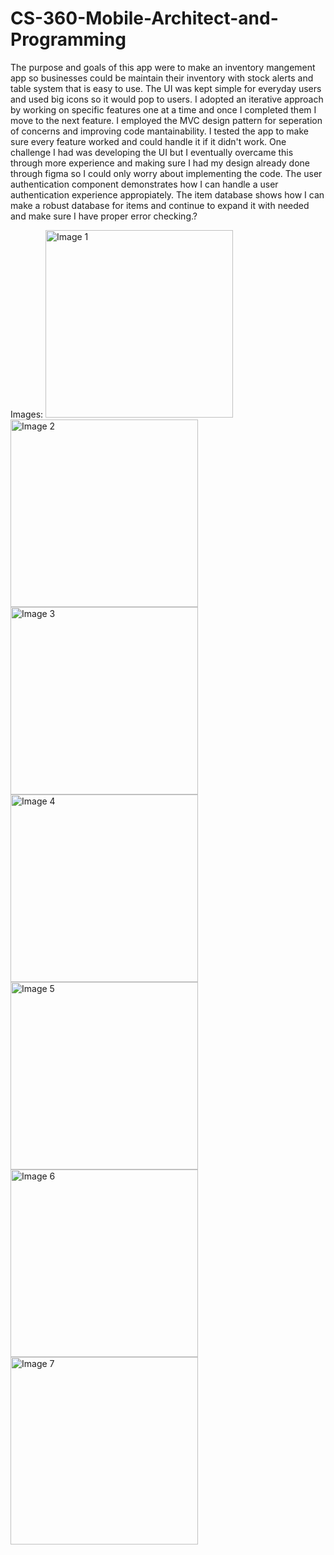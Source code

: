 # CS-360-Mobile-Architect-and-Programming

The purpose and goals of this app were to make an inventory mangement app so businesses could be maintain their inventory with stock alerts and table system that is easy to use. The UI was kept simple for everyday users and used big icons so it would pop to users. I adopted an iterative approach by working on specific features one at a time and once I completed them I move to the next feature. I employed the MVC design pattern for seperation of concerns and improving code mantainability. I tested the app to make sure every feature worked and could handle it if it didn't work. One challenge I had was developing the UI but I eventually overcame this through more experience and making sure I had my design already done through figma so I could only worry about implementing the code. The user authentication component demonstrates how I can handle a user authentication experience appropiately. The item database shows how I can make a robust database for items and continue to expand it with needed and make sure I have proper error checking.?


Images:
<img src="https://github.com/user-attachments/assets/5cf05187-390c-41eb-a095-661ac1b5da31" alt="Image 1" width="300">
<img src="https://github.com/user-attachments/assets/0a0a41b8-1c75-4d81-a1ef-564a9e685b63" alt="Image 2" width="300">
<img src="https://github.com/user-attachments/assets/dae30278-f0a8-4b8c-b993-53a2656cca6c" alt="Image 3" width="300">
<img src="https://github.com/user-attachments/assets/0dc319b4-341c-4498-bd3c-31ea826f48e6" alt="Image 4" width="300">
<img src="https://github.com/user-attachments/assets/f7aeef19-a3b7-4a87-a2b3-903cb363dbb2" alt="Image 5" width="300">
<img src="https://github.com/user-attachments/assets/e7d08d64-4b84-4367-b52e-df16af910bb1" alt="Image 6" width="300">
<img src="https://github.com/user-attachments/assets/6e6f5981-e98d-4817-b166-0ca913484b39" alt="Image 7" width="300">

